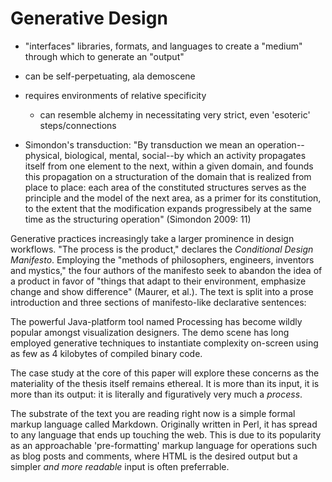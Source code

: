 # Generative Design #

- "interfaces" libraries, formats, and languages to create a "medium" through which to generate an "output"

- can be self-perpetuating, ala demoscene

- requires environments of relative specificity
	- can resemble alchemy in necessitating very strict, even 'esoteric' steps/connections

- Simondon's transduction: "By transduction we mean an operation--physical, biological, mental, social--by which an activity propagates itself from one element to the next, within a given domain, and founds this propagation on a structuration of the domain that is realized from place to place: each area of the constituted structures serves as the principle and the model of the next area, as a primer for its constitution, to the extent that the modification expands progressibely at the same time as the structuring operation" (Simondon 2009: 11)


Generative practices increasingly take a larger prominence in design workflows. "The process is the product," declares the *Conditional Design Manifesto*. Employing the "methods of philosophers, engineers, inventors and mystics," the four authors of the manifesto seek to abandon the idea of a product in favor of "things that adapt to their environment, emphasize change and show difference" (Maurer, et al.). The text is split into a prose introduction and three sections of manifesto-like declarative sentences:

The powerful Java-platform tool named Processing has become wildly popular amongst visualization designers. The demo scene has long employed generative techniques to instantiate complexity on-screen using as few as 4 kilobytes of compiled binary code.

The case study at the core of this paper will explore these concerns as the materiality of the thesis itself remains ethereal. It is more than its input, it is more than its output: it is literally and figuratively very much a *process*.

The substrate of the text you are reading right now is a simple formal markup language called Markdown. Originally written in Perl, it has spread to any language that ends up touching the web. This is due to its popularity as an approachable 'pre-formatting' markup language for operations such as blog posts and comments, where HTML is the desired output but a simpler *and more readable* input is often preferrable.
                                            
